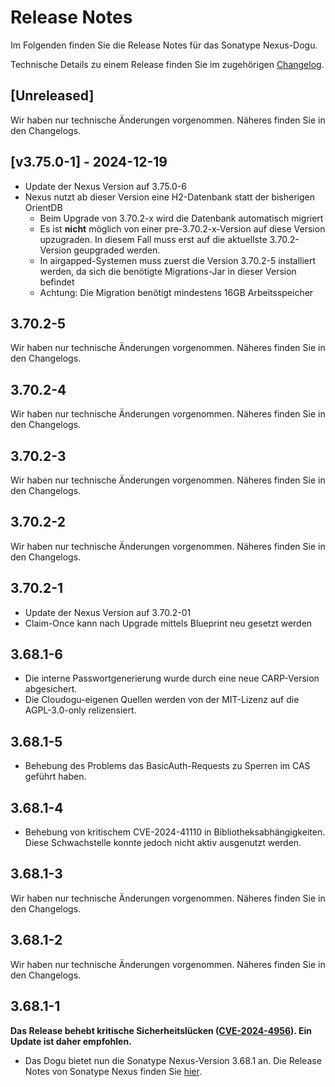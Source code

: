 # Release Notes

Im Folgenden finden Sie die Release Notes für das Sonatype Nexus-Dogu. 

Technische Details zu einem Release finden Sie im zugehörigen [Changelog](https://docs.cloudogu.com/de/docs/dogus/nexus/CHANGELOG/).

## [Unreleased]
Wir haben nur technische Änderungen vorgenommen. Näheres finden Sie in den Changelogs.

## [v3.75.0-1] - 2024-12-19
* Update der Nexus Version auf 3.75.0-6
* Nexus nutzt ab dieser Version eine H2-Datenbank statt der bisherigen OrientDB
    * Beim Upgrade von 3.70.2-x wird die Datenbank automatisch migriert
    * Es ist **nicht** möglich von einer pre-3.70.2-x-Version auf diese Version upzugraden. In diesem Fall muss erst auf die aktuellste 3.70.2-Version geupgraded werden.
    * In airgapped-Systemen muss zuerst die Version 3.70.2-5 installiert werden, da sich die benötigte Migrations-Jar in dieser Version befindet
    * Achtung: Die Migration benötigt mindestens 16GB Arbeitsspeicher

## 3.70.2-5
Wir haben nur technische Änderungen vorgenommen. Näheres finden Sie in den Changelogs.

## 3.70.2-4
Wir haben nur technische Änderungen vorgenommen. Näheres finden Sie in den Changelogs.

## 3.70.2-3
Wir haben nur technische Änderungen vorgenommen. Näheres finden Sie in den Changelogs.

## 3.70.2-2
Wir haben nur technische Änderungen vorgenommen. Näheres finden Sie in den Changelogs.

## 3.70.2-1
* Update der Nexus Version auf 3.70.2-01
* Claim-Once kann nach Upgrade mittels Blueprint neu gesetzt werden

## 3.68.1-6
* Die interne Passwortgenerierung wurde durch eine neue CARP-Version abgesichert.
* Die Cloudogu-eigenen Quellen werden von der MIT-Lizenz auf die AGPL-3.0-only relizensiert.

## 3.68.1-5
* Behebung des Problems das BasicAuth-Requests zu Sperren im CAS geführt haben.

## 3.68.1-4
* Behebung von kritischem CVE-2024-41110 in Bibliotheksabhängigkeiten. Diese Schwachstelle konnte jedoch nicht aktiv ausgenutzt werden.

## 3.68.1-3
Wir haben nur technische Änderungen vorgenommen. Näheres finden Sie in den Changelogs.

## 3.68.1-2
Wir haben nur technische Änderungen vorgenommen. Näheres finden Sie in den Changelogs.

## 3.68.1-1
**Das Release behebt kritische Sicherheitslücken ([CVE-2024-4956](https://github.com/advisories/GHSA-6cgv-69mq-8w7x)). Ein Update ist daher empfohlen.**

* Das Dogu bietet nun die Sonatype Nexus-Version 3.68.1 an. Die Release Notes von Sonatype Nexus finden Sie [hier](https://help.sonatype.com/en/sonatype-nexus-repository-3-68-0-release-notes.html).